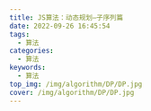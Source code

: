 ```yaml
---
title: JS算法：动态规划—子序列篇
date: 2022-09-26 16:45:54
tags:
  - 算法
categories:
  - 算法
keywords:
  - 算法
top_img: /img/algorithm/DP/DP.jpg
cover: /img/algorithm/DP/DP.jpg
---
```


